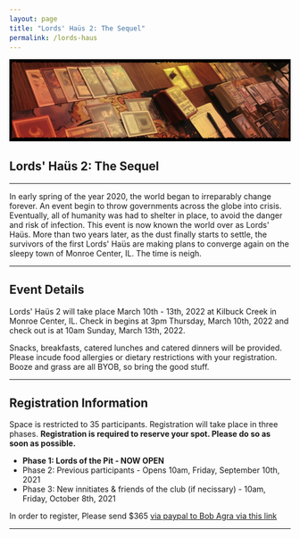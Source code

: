 ```yaml
---
layout: page
title: "Lords' Haüs 2: The Sequel"
permalink: /lords-haus
---
```


![](/assets/images/site/os-edh.jpg)

## Lords' Haüs 2: The Sequel

---

In early spring of the year 2020, the world began to irreparably change forever. An event begin to throw governments across the globe into crisis. Eventually, all of humanity was had to shelter in place, to avoid the danger and risk of infection. This event is now known the world over as Lords' Haüs. More than two years later, as the dust finally starts to settle, the survivors of the first Lords' Haüs are making plans to converge again on the sleepy town of Monroe Center, IL. The time is neigh.

---

## Event Details

Lords' Haüs 2 will take place March 10th - 13th, 2022 at Kilbuck Creek in Monroe Center, IL. Check in begins at 3pm Thursday, March 10th, 2022 and check out is at 10am Sunday, March 13th, 2022.

Snacks, breakfasts, catered lunches and catered dinners will be provided. Please incude food allergies or dietary restrictions with your registration. Booze and grass are all BYOB, so bring the good stuff.

---

## Registration Information

Space is restricted to 35 participants. Registration will take place in three phases. **Registration is required to reserve your spot. Please do so as soon as possible.**

- **Phase 1: Lords of the Pit - NOW OPEN**
- Phase 2: Previous participants - Opens 10am, Friday, September 10th, 2021
- Phase 3: New innitiates & friends of the club (if necissary) - 10am, Friday, October 8th, 2021

In order to register, Please send $365 [via paypal to Bob Agra via this link](https://paypal.me/bobagra?locale.x=en_US)

---
